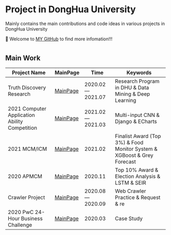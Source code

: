 # Project in DongHua University

Mainly contains the main contributions and code ideas in various projects in DongHua University



🤗 Welcome to [MY GitHub](https://github.com/June24-Wu) to find more infomation!!!  

#
## Main Work
| Project Name | MainPage | Time |Keywords |
| ------ | ------ | ------ | ------ |
| Truth Discovery Research | [MainPage](https://github.com/June24-Wu/Project_in_DHU/tree/master/Truth%20Discovery) | 2020.02 — 2021.07 | Research Program in DHU & Data Mining & Deep Learning |
| 2021 Computer Application Ability Competition| [MainPage](https://github.com/June24-Wu/Project_in_DHU/tree/master/2021%20Computer%20Application%20Ability%20Competition) | 2021.02 — 2021.03 | Multi-input CNN & Django & ECharts |
| 2021 MCM/ICM | [MainPage](https://github.com/June24-Wu/Project_in_DHU/tree/master/2021%20MCM) | 2021.02 | Finalist Award (Top 3%) & Food Monitor System & XGBoost & Grey Forecast |
| 2020 APMCM | [MainPage](https://github.com/June24-Wu/Project_in_DHU/tree/master/2020%20APMCM) | 2020.11 | Top 10% Award & Election Analysis & LSTM & SEIR |
| Crawler Project | [MainPage](https://github.com/June24-Wu/Project_in_DHU/tree/master/Crawler%20Project) | 2020.08 —  2020.09 | Web Crawler Practice & Request & re |
| 2020 PwC 24-Hour Business Challenge | [MainPage](https://github.com/June24-Wu/Project_in_DHU/tree/master/2020%20PwC%2024-Hour%20Business%20Challenge) | 2020.03| Case Study |








